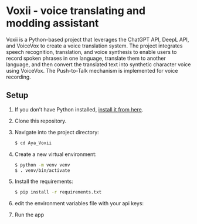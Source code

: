 # Voxii - voice translating and modding assistant

Voxii is a Python-based project that leverages the ChatGPT API, DeepL API, and VoiceVox to create a voice translation system. The project integrates speech recognition, translation, and voice synthesis to enable users to record spoken phrases in one language, translate them to another language, and then convert the translated text into synthetic character voice using VoiceVox. The Push-to-Talk mechanism is implemented for voice recording.

## Setup

1. If you don’t have Python installed, [install it from here](https://www.python.org/downloads/).

2. Clone this repository.

3. Navigate into the project directory:

   ```bash
   $ cd Aya_Voxii
   ```

4. Create a new virtual environment:

   ```bash
   $ python -m venv venv
   $ . venv/bin/activate
   ```

5. Install the requirements:

   ```bash
   $ pip install -r requirements.txt
   ```

6. edit the environment variables file with your api keys:


7. Run the app

